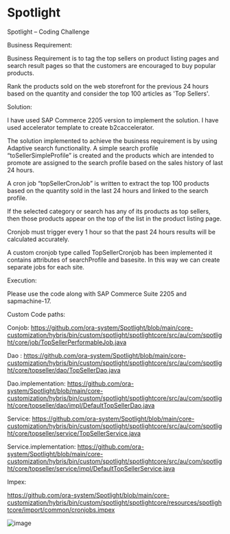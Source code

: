 # Spotlight

Spotlight – Coding Challenge

Business Requirement:

Business Requirement is to tag the top sellers on product listing pages and search result pages so that the customers are encouraged to buy popular products.

Rank the products sold on the web storefront for the previous 24 hours based on the quantity and consider the top 100 articles as 'Top Sellers'. 


Solution:

I have used SAP Commerce 2205 version to implement the solution. I have used accelerator template to create b2caccelerator.

The solution implemented to achieve the business requirement is by using Adaptive search functionality. A simple search profile “toSellerSimpleProfile” is created and the products which are intended to promote are assigned to the search profile based on the sales history of last 24 hours. 

A cron job “topSellerCronJob” is written to extract the top 100 products based on the quantity sold in the last 24 hours and linked to the search profile. 

If the selected category or search has any of its products as top sellers, then those products appear on the top of the list in the product listing page. 

Cronjob must trigger every 1 hour so that the past 24 hours results will be calculated accurately.

A custom cronjob type called TopSellerCronjob has been implemented it contains attributes of searchProfile and basesite. In this way we can create separate jobs for each site.

Execution:

Please use the code along with SAP Commerce Suite 2205 and sapmachine-17.

Custom Code paths:

Conjob: https://github.com/ora-system/Spotlight/blob/main/core-customization/hybris/bin/custom/spotlight/spotlightcore/src/au/com/spotlight/core/job/TopSellerPerformableJob.java

Dao : https://github.com/ora-system/Spotlight/blob/main/core-customization/hybris/bin/custom/spotlight/spotlightcore/src/au/com/spotlight/core/topseller/dao/TopSellerDao.java

Dao.implementation: https://github.com/ora-system/Spotlight/blob/main/core-customization/hybris/bin/custom/spotlight/spotlightcore/src/au/com/spotlight/core/topseller/dao/impl/DefaultTopSellerDao.java

Service: https://github.com/ora-system/Spotlight/blob/main/core-customization/hybris/bin/custom/spotlight/spotlightcore/src/au/com/spotlight/core/topseller/service/TopSellerService.java

Service.implementation: https://github.com/ora-system/Spotlight/blob/main/core-customization/hybris/bin/custom/spotlight/spotlightcore/src/au/com/spotlight/core/topseller/service/impl/DefaultTopSellerService.java

Impex: 

https://github.com/ora-system/Spotlight/blob/main/core-customization/hybris/bin/custom/spotlight/spotlightcore/resources/spotlightcore/import/common/cronjobs.impex


![image](https://user-images.githubusercontent.com/35945754/182023776-a8047e1d-d503-4b49-8c8f-5ac82bc24278.png)
